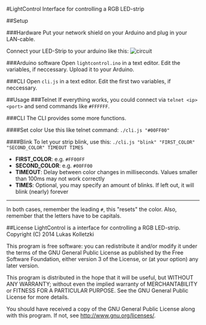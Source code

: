 #LightControl
Interface for controlling a RGB LED-strip

##Setup

###Hardware
Put your network shield on your Arduino and plug in your LAN-cable.

Connect your LED-Strip to your arduino like this:
![circuit](http://arduino4projects.com/wp-content/uploads/2013/04/RGB-LED-Strip-Circuit.jpg)

###Arduino software
Open `lightcontrol.ino` in a text editor.
Edit the variables, if neccessary.
Upload it to your Arduino.

###CLI
Open `cli.js` in a text editor.
Edit the first two variables, if neccessary.

##Usage
###Telnet
If everything works, you could connect via `telnet <ip> <port>` and send commands like `#FFFFFF`.

###CLI
The CLI provides some more functions.

####Set color
Use this like telnet command: `./cli.js "#00FF00"`

####Blink
To let your strip blink, use this: `./cli.js "blink" "FIRST_COLOR" "SECOND_COLOR" TIMEOUT TIMES`

- __FIRST_COLOR__: e.g. `#FF00FF`
- __SECOND_COLOR__: e.g. `#00FF00`
- __TIMEOUT__: Delay between color changes in milliseconds. Values smaller than 100ms may not work correctly
- __TIMES__: Optional, you may specify an amount of blinks. If left out, it will blink (nearly) forever

---

In both cases, remember the leading `#`, this "resets" the color. Also, remember that the letters have to be capitals.

##License
LightControl is a interface for controlling a RGB LED-strip. Copyright (C) 2014 Lukas Kolletzki

This program is free software: you can redistribute it and/or modify it under the terms of the GNU General Public License as published by the Free Software Foundation, either version 3 of the License, or (at your option) any later 
version.

This program is distributed in the hope that it will be useful, but WITHOUT ANY WARRANTY; without even the implied warranty of MERCHANTABILITY or FITNESS FOR A PARTICULAR PURPOSE. See the GNU General Public License for more 
details.

You should have received a copy of the GNU General Public License along with this program. If not, see http://www.gnu.org/licenses/.
